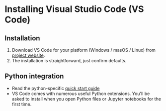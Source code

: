 # Installing Visual Studio Code (VS Code)

## Installation

1.  Download VS Code for your platform (Windows / masOS / Linux) from [project website](https://code.visualstudio.com/download).
2.  The installation is straightforward, just confirm defaults.


## Python integration

- Read the python-specific [quick start guide](https://code.visualstudio.com/docs/python/python-quick-start)
- VS Code comes with numerous useful Python extensions. You'll be 
  asked to install when you open Python files or Jupyter notebooks for the first time.